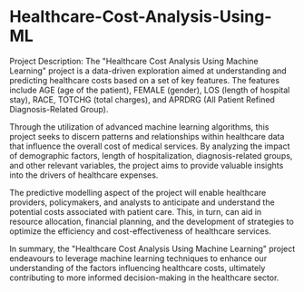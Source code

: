 # Healthcare-Cost-Analysis-Using-ML



Project Description:
The "Healthcare Cost Analysis Using Machine Learning" project is a data-driven exploration aimed at understanding and predicting healthcare costs based on a set of key features. The features include AGE (age of the patient), FEMALE (gender), LOS (length of hospital stay), RACE, TOTCHG (total charges), and APRDRG (All Patient Refined Diagnosis-Related Group).

Through the utilization of advanced machine learning algorithms, this project seeks to discern patterns and relationships within healthcare data that influence the overall cost of medical services. By analyzing the impact of demographic factors, length of hospitalization, diagnosis-related groups, and other relevant variables, the project aims to provide valuable insights into the drivers of healthcare expenses.

The predictive modelling aspect of the project will enable healthcare providers, policymakers, and analysts to anticipate and understand the potential costs associated with patient care. This, in turn, can aid in resource allocation, financial planning, and the development of strategies to optimize the efficiency and cost-effectiveness of healthcare services.

In summary, the "Healthcare Cost Analysis Using Machine Learning" project endeavours to leverage machine learning techniques to enhance our understanding of the factors influencing healthcare costs, ultimately contributing to more informed decision-making in the healthcare sector.
